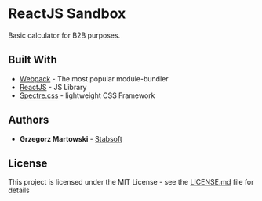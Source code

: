 
# ReactJS Sandbox

Basic calculator for B2B purposes. 

## Built With

* [Webpack](https://webpack.js.org/) - The most popular module-bundler
* [ReactJS](https://reactjs.org/) - JS Library
* [Spectre.css](https://picturepan2.github.io/spectre/) - lightweight CSS Framework

## Authors

* **Grzegorz Martowski** - [Stabsoft](https://stabsoft.pl/)

## License

This project is licensed under the MIT License - see the [LICENSE.md](LICENSE.md) file for details
